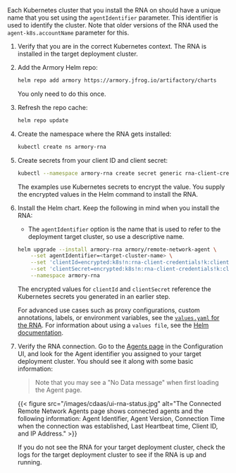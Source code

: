 Each Kubernetes cluster that you install the RNA on should have a unique name that you set using the `agentIdentifier` parameter. This identifier is used to identify the cluster. Note that older versions of the RNA used the `agent-k8s.accountName` parameter for this.

1. Verify that you are in the correct Kubernetes context. The RNA is installed in the target deployment cluster.

2. Add the Armory Helm repo:

   ```bash
   helm repo add armory https://armory.jfrog.io/artifactory/charts
   ```

   You only need to do this once.

3. Refresh the repo cache:

   ```bash
   helm repo update
   ```

4. Create the namespace where the RNA gets installed:

   ```bash
   kubectl create ns armory-rna
   ```

5. Create secrets from your client ID and client secret:

   ```bash
   kubectl --namespace armory-rna create secret generic rna-client-credentials --type=string --from-literal=client-secret=<your-client-secret> --from-literal=client-id=<your-client-id>
   ```

   The examples use Kubernetes secrets to encrypt the value. You supply the encrypted values in the Helm command to install the RNA.

6. Install the Helm chart. Keep the following in mind when you install the RNA:

   * The `agentIdentifier` option is the name that is used to refer to the deployment target cluster, so use a descriptive name.

    ```bash
    helm upgrade --install armory-rna armory/remote-network-agent \
        --set agentIdentifier=<target-cluster-name> \
        --set 'clientId=encrypted:k8s!n:rna-client-credentials!k:client-id' \
        --set 'clientSecret=encrypted:k8s!n:rna-client-credentials!k:client-secret' \
        --namespace armory-rna
    ```

    The encrypted values for `clientId` and `clientSecret` reference the Kubernetes secrets you generated in an earlier step.

   For advanced use cases such as proxy configurations, custom annotations, labels, or environment variables, see the [`values.yaml` for the RNA](https://github.com/armory-io/remote-network-agent-helm-chart/blob/master/values.yaml?rgh-link-date=2022-02-02T22%3A38%3A35Z). For information about using a `values file`, see the [Helm documentation](https://helm.sh/docs/chart_template_guide/values_files/).

7. Verify the RNA connection. Go to the [Agents page](https://console.cloud.armory.io/configuration/agents) in the Configuration UI, and look for the Agent identifier you assigned to your target deployment cluster. You should see it along with some basic information:

   > Note that you may see a "No Data message" when first loading the Agent page.

   {{< figure src="/images/cdaas/ui-rna-status.jpg" alt="The Connected Remote Network Agents page shows connected agents and the following information: Agent Identifier, Agent Version, Connection Time when the connection was established, Last Heartbeat time, Client ID, and IP Address." >}}



   If you do not see the RNA for your target deployment cluster, check the logs for the target deployment cluster to see if the RNA is up and running.

